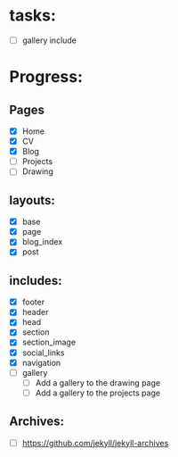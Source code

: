 # tasks:

- [ ] gallery include

# Progress:
## Pages

- [x] Home
- [x] CV
- [x] Blog
- [ ] Projects
- [ ] Drawing

## layouts:

- [x] base
- [x] page
- [x] blog_index
- [x] post

## includes:

- [x] footer
- [x] header
- [x] head
- [x] section
- [x] section_image
- [x] social_links
- [x] navigation
- [ ] gallery
    - [ ] Add a gallery to the drawing page
    - [ ] Add a gallery to the projects page

## Archives:

- [ ] https://github.com/jekyll/jekyll-archives